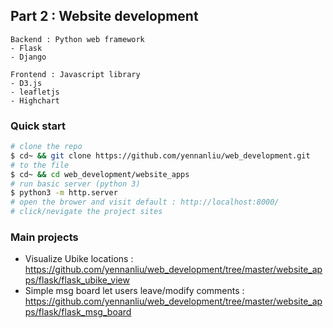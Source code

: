 
## Part 2 : Website development 

```
Backend : Python web framework 
- Flask
- Django

Frontend : Javascript library
- D3.js
- leafletjs
- Highchart
```

### Quick start
```bash
# clone the repo
$ cd~ && git clone https://github.com/yennanliu/web_development.git
# to the file
$ cd~ && cd web_development/website_apps
# run basic server (python 3)
$ python3 -m http.server
# open the brower and visit default : http://localhost:8000/
# click/nevigate the project sites
```

### Main projects 
- Visualize Ubike locations : https://github.com/yennanliu/web_development/tree/master/website_apps/flask/flask_ubike_view
- Simple msg board let users leave/modify comments : https://github.com/yennanliu/web_development/tree/master/website_apps/flask/flask_msg_board
